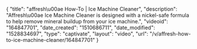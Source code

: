 {
    "title": "affresh\u00ae How-To | Ice Machine Cleaner",
    "description": "Affresh\u00ae Ice Machine Cleaner is designed with a nickel-safe formula to help remove mineral buildup from your ice machine.",
    "videoid": "164847701",
    "date_created": "1510686711",
    "date_modified": "1528834697",
    "type": "captivate",
    "layout": "video",
    "url": "\/v\/affresh-how-to-ice-machine-cleaner\/164847701"
}